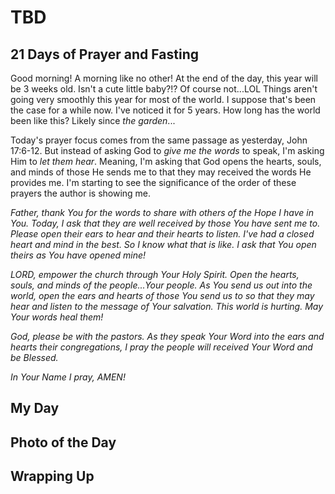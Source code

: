 # TBD

## 21 Days of Prayer and Fasting

Good morning! A morning like no other! At the end of the day, this year will be 3 weeks old. Isn't a cute little baby?!? Of course not...LOL Things aren't going very smoothly this year for most of the world. I suppose that's been the case for a while now. I've noticed it for 5 years. How long has the world been like this? Likely since *the garden*...

Today's prayer focus comes from the same passage as yesterday, John 17:6-12. But instead of asking God to *give me the words* to speak, I'm asking Him to *let them hear*. Meaning, I'm asking that God opens the hearts, souls, and minds of those He sends me to that they may received the words He provides me. I'm starting to see the significance of the order of these prayers the author is showing me.

*Father, thank You for the words to share with others of the Hope I have in You. Today, I ask that they are well received by those You have sent me to. Please open their ears to hear and their hearts to listen. I've had a closed heart and mind in the best. So I know what that is like. I ask that You open theirs as You have opened mine!*

*LORD, empower the church through Your Holy Spirit. Open the hearts, souls, and minds of the people...Your people. As You send us out into the world, open the ears and hearts of those You send us to so that they may hear and listen to the message of Your salvation. This world is hurting. May Your words heal them!*

*God, please be with the pastors. As they speak Your Word into the ears and hearts their congregations, I pray the people will received Your Word and be Blessed.*

*In Your Name I pray, AMEN!*

## My Day



## Photo of the Day



## Wrapping Up

